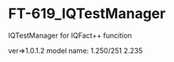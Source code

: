 # FT-619_IQTestManager
IQTestManager for IQFact++ funcition

ver=>1.0.1.2
model name: 
1.250/251
2.235
